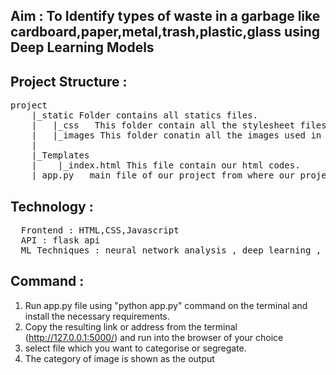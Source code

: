 ## Aim : To Identify types of waste in a garbage like cardboard,paper,metal,trash,plastic,glass using Deep Learning Models

## Project Structure :
<pre>project
    |_static Folder contains all statics files.
    |   |_css   This folder contain all the stylesheet files.
    |   |_images This folder conatin all the images used in this project.
    |
    |_Templates
    |    |_index.html This file contain our html codes.
    |_app.py   main file of our project from where our project get started. 
</pre>
## Technology :
<pre>
  Frontend : HTML,CSS,Javascript
  API : flask api
  ML Techniques : neural network analysis , deep learning , cnn arcitecture , keras model , tensorflow model
</pre>
## Command :
 1. Run app.py file using "python app.py" command on the terminal and install the necessary requirements.
 2. Copy the resulting link or address from the terminal (http://127.0.0.1:5000/) and run into the browser of your choice
 3. select file which you want to categorise or segregate.
 4. The category of image is shown as the output
 
 
 

